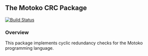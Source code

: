 ## The Motoko CRC Package

[![Build Status](https://travis-ci.org/enzoh/motoko-crc.svg?branch=master)](https://travis-ci.org/enzoh/motoko-crc?branch=master)

### Overview

This package implements cyclic redundancy checks for the Motoko programming
language.
